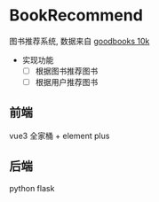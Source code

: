 # BookRecommend

图书推荐系统, 数据来自 [goodbooks 10k](https://github.com/zygmuntz/goodbooks-10k)

- 实现功能
  - [ ] 根据图书推荐图书
  - [ ] 根据用户推荐图书

## 前端

vue3 全家桶 + element plus

## 后端

python flask
